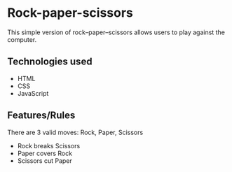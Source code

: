 # Rock-paper-scissors
This simple version of rock–paper–scissors allows users to play against the computer.


## Technologies used
- HTML
- CSS 
- JavaScript

## Features/Rules
There are 3 valid moves: Rock, Paper, Scissors
- Rock breaks Scissors
- Paper covers Rock
- Scissors cut Paper
